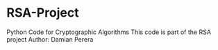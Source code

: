 # RSA-Project
Python Code for Cryptographic Algorithms
This code is part of the RSA project
Author: Damian Perera
